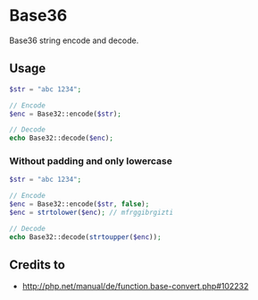 # Base36
Base36 string encode and decode.

## Usage

```php
$str = "abc 1234";

// Encode
$enc = Base32::encode($str);

// Decode
echo Base32::decode($enc);
```

### Without padding and only lowercase

```php
$str = "abc 1234";

// Encode
$enc = Base32::encode($str, false);
$enc = strtolower($enc); // mfrggibrgizti

// Decode
echo Base32::decode(strtoupper($enc));
```

## Credits to
* http://php.net/manual/de/function.base-convert.php#102232


